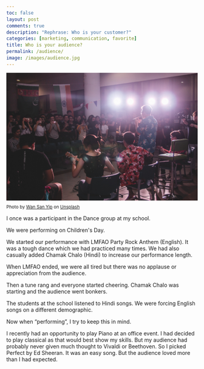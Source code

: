 ```yaml
---
toc: false
layout: post
comments: true
description: "Rephrase: Who is your customer?"
categories: [marketing, communication, favorite]
title: Who is your audience?
permalink: /audience/
image: /images/audience.jpg
---
```

![](/images/audience.jpg)
<sub>Photo by <a href="https://unsplash.com/@wansan_99?utm_source=unsplash&amp;utm_medium=referral&amp;utm_content=creditCopyText">Wan San Yip</a> on <a href="https://unsplash.com/s/photos/performance?utm_source=unsplash&amp;utm_medium=referral&amp;utm_content=creditCopyText">Unsplash</a></sub>

I once was a participant in the Dance group at my school.

We were performing on Children's Day.

We started our performance with LMFAO Party Rock Anthem (English). It was a tough dance which we had practiced many times. We had also casually added Chamak Chalo (Hindi) to increase our performance length.

When LMFAO ended, we were all tired but there was no applause or appreciation from the audience.

Then a tune rang and everyone started cheering. Chamak Chalo was starting and the audience went bonkers.

The students at the school listened to Hindi songs. We were forcing English songs on a different demographic.

Now when “performing”, I try to keep this in mind.

I recently had an opportunity to play Piano at an office event. I had decided to play classical as that would best show my skills. But my audience had probably never given much thought to Vivaldi or Beethoven. So I picked Perfect by Ed Sheeran. It was an easy song. But the audience loved more than I had expected.

